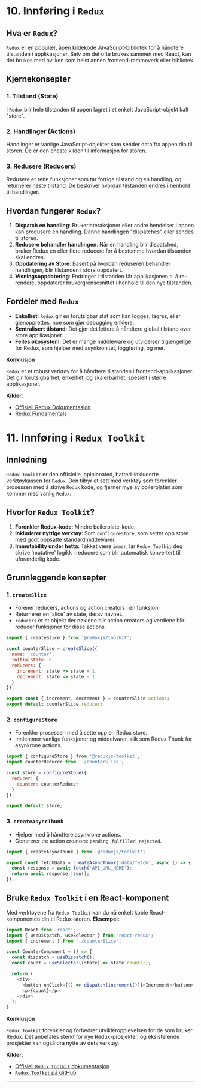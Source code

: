 # **10. Innføring i `Redux`**

## Hva er `Redux`?

`Redux` er en populær, åpen kildekode JavaScript-bibliotek for å håndtere tilstanden i applikasjoner. Selv om det ofte brukes sammen med React, kan det brukes med hvilken som helst annen frontend-rammeverk eller bibliotek.

## Kjernekonsepter

### 1. Tilstand (State)
I `Redux` blir hele tilstanden til appen lagret i et enkelt JavaScript-objekt kalt "store".

### 2. Handlinger (Actions)
Handlinger er vanlige JavaScript-objekter som sender data fra appen din til storen. De er den eneste kilden til informasjon for storen.

### 3. Redusere (Reducers)
Redusere er rene funksjoner som tar forrige tilstand og en handling, og returnerer neste tilstand. De beskriver hvordan tilstanden endres i henhold til handlinger.

## Hvordan fungerer `Redux`?

1. **Dispatch en handling**: Brukerinteraksjoner eller andre hendelser i appen kan produsere en handling. Denne handlingen "dispatches" eller sendes til storen.
2. **Redusere behandler handlingen**: Når en handling blir dispatched, bruker Redux en eller flere reducere for å bestemme hvordan tilstanden skal endres.
3. **Oppdatering av Store**: Basert på hvordan reduseren behandler handlingen, blir tilstanden i store oppdatert.
4. **Visningsoppdatering**: Endringer i tilstanden får applikasjonen til å re-rendere, oppdaterer brukergrensesnittet i henhold til den nye tilstanden.

## Fordeler med `Redux`

- **Enkelhet**: `Redux` gir en forutsigbar stat som kan logges, lagres, eller gjenopprettes, noe som gjør debugging enklere.
- **Sentralisert tilstand**: Det gjør det lettere å håndtere global tilstand over store applikasjoner.
- **Felles økosystem**: Det er mange middleware og utvidelser tilgjengelige for Redux, som hjelper med asynkronitet, loggføring, og mer.

**Konklusjon**

`Redux` er et robust verktøy for å håndtere tilstanden i frontend-applikasjoner. Det gir forutsigbarhet, enkelhet, og skalerbarhet, spesielt i større applikasjoner.

**Kilder**:
- [Offisiell Redux Dokumentasjon](https://redux.js.org/)
- [Redux Fundamentals](https://redux.js.org/tutorials/fundamentals/part-1-overview)

# **11. Innføring i `Redux Toolkit`**

## Innledning

`Redux Toolkit` er den offisielle, opinionated, batteri-inkluderte verktøykassen for `Redux`. Den tilbyr et sett med verktøy som forenkler prosessen med å skrive `Redux` kode, og fjerner mye av boilerplaten som kommer med vanlig `Redux`.

## Hvorfor `Redux Toolkit`?

1. **Forenkler Redux-kode**: Mindre boilerplate-kode.
2. **Inkluderer nyttige verktøy**: Som `configureStore`, som setter opp store med godt oppsatte standardmiddelvarer.
3. **Immutability under hetta**: Takket være `immer`, lar `Redux Toolkit` deg skrive 'mutative' logikk i reducere som blir automatisk konvertert til uforanderlig kode.

## Grunnleggende konsepter

### 1. `createSlice`

- Forener reducers, actions og action creators i en funksjon.
- Returnerer en 'slice' av state, derav navnet.
- `reducers` er et objekt der nøklene blir action creators og verdiene blir reducer funksjoner for disse actions.

```javascript
import { createSlice } from '@reduxjs/toolkit';

const counterSlice = createSlice({
  name: 'counter',
  initialState: 0,
  reducers: {
    increment: state => state + 1,
    decrement: state => state - 1
  }
});

export const { increment, decrement } = counterSlice.actions;
export default counterSlice.reducer;
```

### 2. `configureStore`

- Forenkler prosessen med å sette opp en Redux store.
- Innlemmer vanlige funksjoner og middelvarer, slik som Redux Thunk for asynkrone actions.

```javascript
import { configureStore } from '@reduxjs/toolkit';
import counterReducer from './counterSlice';

const store = configureStore({
  reducer: {
    counter: counterReducer
  }
});

export default store;
```

### 3. `createAsyncThunk`

- Hjelper med å håndtere asynkrone actions.
- Genererer tre action creators: `pending`, `fulfilled`, `rejected`.

```javascript
import { createAsyncThunk } from '@reduxjs/toolkit';

export const fetchData = createAsyncThunk('data/fetch', async () => {
  const response = await fetch('API_URL_HERE');
  return await response.json();
});
```

## Bruke `Redux Toolkit` i en React-komponent

Med verktøyene fra `Redux Toolkit` kan du nå enkelt koble React-komponenten din til Redux-storen.
**Eksempel:**

```javascript
import React from 'react';
import { useDispatch, useSelector } from 'react-redux';
import { increment } from './counterSlice';

const CounterComponent = () => {
  const dispatch = useDispatch();
  const count = useSelector((state) => state.counter);

  return (
    <div>
      <button onClick={() => dispatch(increment())}>Increment</button>
      <p>{count}</p>
    </div>
  );
}
```

**Konklusjon**

`Redux Toolkit` forenkler og forbedrer utvikleropplevelsen for de som bruker Redux. Det anbefales sterkt for nye Redux-prosjekter, og eksisterende prosjekter kan også dra nytte av dets verktøy.

**Kilder**:
- [Offisiell `Redux Toolkit` dokumentasjon](https://redux-toolkit.js.org/)
- [`Redux Toolkit` på GitHub](https://github.com/reduxjs/redux-toolkit)

---

